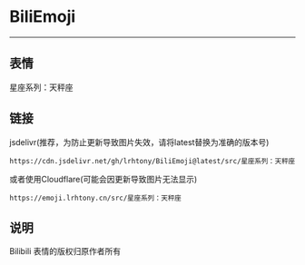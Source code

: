 # BiliEmoji
---
## 表情
星座系列：天秤座
## 链接
jsdelivr(推荐，为防止更新导致图片失效，请将latest替换为准确的版本号)
```
https://cdn.jsdelivr.net/gh/lrhtony/BiliEmoji@latest/src/星座系列：天秤座
```
或者使用Cloudflare(可能会因更新导致图片无法显示)
```
https://emoji.lrhtony.cn/src/星座系列：天秤座
```
## 说明
Bilibili 表情的版权归原作者所有
